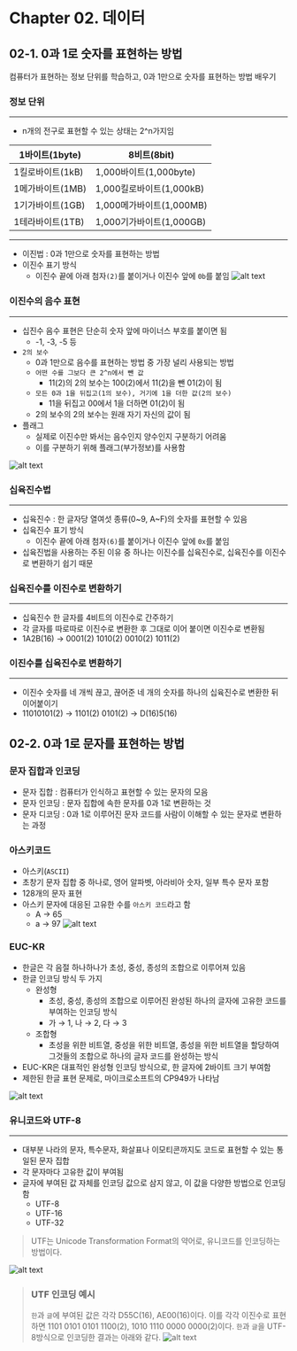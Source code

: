 # Chapter 02. 데이터

## 02-1. 0과 1로 숫자를 표현하는 방법

컴퓨터가 표현하는 정보 단위를 학습하고, 0과 1만으로 숫자를 표현하는 방법 배우기

### 정보 단위
---
- n개의 전구로 표현할 수 있는 상태는 2^n가지임

| 1바이트(1byte) | 8비트(8bit) |
| --- | --- |
| 1킬로바이트(1kB) | 1,000바이트(1,000byte) |
| 1메가바이트(1MB) | 1,000킬로바이트(1,000kB) |
| 1기가바이트(1GB) | 1,000메가바이트(1,000MB) |
| 1테라바이트(1TB) | 1,000기가바이트(1,000GB) |

---

- 이진법 : 0과 1만으로 숫자를 표현하는 방법
- 이진수 표기 방식
    - 이진수 끝에 아래 첨자`(2)`를 붙이거나 이진수 앞에 `0b`를 붙임
![alt text](image-6.png)

### 이진수의 음수 표현

---

- 십진수 음수 표현은 단순히 숫자 앞에 마이너스 부호를 붙이면 됨
    - -1, -3, -5 등
- `2의 보수`
    - 0과 1만으로 음수를 표현하는 방법 중 가장 널리 사용되는 방법
    - `어떤 수를 그보다 큰 2^n에서 뺀 값`
        - 11(2)의 2의 보수는 100(2)에서 11(2)을 뺀 01(2)이 됨
    - `모든 0과 1을 뒤집고(1의 보수), 거기에 1을 더한 값(2의 보수)`
        - 11을 뒤집고 00에서 1을 더하면 01(2)이 됨
    - 2의 보수의 2의 보수는 원래 자기 자신의 값이 됨
- 플래그
    - 실제로 이진수만 봐서는 음수인지 양수인지 구분하기 어려움
    - 이를 구분하기 위해 플래그(부가정보)를 사용함

![alt text](image-7.png)

### 십육진수법

---

- 십육진수 : 한 글자당 열여섯 종류(0~9, A~F)의 숫자를 표현할 수 있음
- 십육진수 표기 방식
    - 이진수 끝에 아래 첨자`(6)`를 붙이거나 이진수 앞에 `0x`를 붙임
- 십육진법을 사용하는 주된 이유 중 하나는 이진수를 십육진수로, 십육진수를 이진수로 변환하기 쉽기 때문

### 십육진수를 이진수로 변환하기

---

- 십육진수 한 글자를 4비트의 이진수로 간주하기
- 각 글자를 따로따로 이진수로 변환한 후 그대로 이어 붙이면 이진수로 변환됨
- 1A2B(16) → 0001(2) 1010(2) 0010(2) 1011(2)

### 이진수를 십육진수로 변환하기

---

- 이진수 숫자를 네 개씩 끊고, 끊어준 네 개의 숫자를 하나의 십육진수로 변환한 뒤 이어붙이기
- 11010101(2) → 1101(2) 0101(2) → D(16)5(16)

## 02-2. 0과 1로 문자를 표현하는 방법


### 문자 집합과 인코딩

- 문자 집합 : 컴퓨터가 인식하고 표현할 수 있는 문자의 모음
- 문자 인코딩 : 문자 집합에 속한 문자를 0과 1로 변환하는 것
- 문자 디코딩 : 0과 1로 이루어진 문자 코드를 사람이 이해할 수 있는 문자로 변환하는 과정

### 아스키코드

- 아스키(`ASCII`)
- 초창기 문자 집합 중 하나로, 영어 알파벳, 아라비아 숫자, 일부 특수 문자 포함
- 128개의 문자 표현
- 아스키 문자에 대응된 고유한 수를 `아스키 코드`라고 함
    - A → 65
    - a → 97
![alt text](image-8.png)

### EUC-KR

- 한글은 각 음절 하나하나가 초성, 중성, 종성의 조합으로 이루어져 있음
- 한글 인코딩 방식 두 가지
    - 완성형
        - 초성, 중성, 종성의 조합으로 이루어진 완성된 하나의 글자에 고유한 코드를 부여하는 인코딩 방식
        - 가 → 1, 나 → 2, 다 → 3
    - 조합형
        - 초성을 위한 비트열, 중성을 위한 비트열, 종성을 위한 비트열을 할당하여 그것들의 조합으로 하나의 글자 코드를 완성하는 방식
- EUC-KR은 대표적인 완성형 인코딩 방식으로, 한 글자에 2바이트 크기 부여함
- 제한된 한글 표현 문제로, 마이크로소프트의 CP949가 나타남

![alt text](image-9.png)

### 유니코드와 UTF-8

---

- 대부분 나라의 문자, 특수문자, 화살표나 이모티콘까지도 코드로 표현할 수 있는 통일된 문자 집합
- 각 문자마다 고유한 값이 부여됨
- 글자에 부여된 값 자체를 인코딩 값으로 삼지 않고, 이 값을 다양한 방법으로 인코딩함
    - UTF-8
    - UTF-16
    - UTF-32

> UTF는 Unicode Transformation Format의 약어로, 유니코드를 인코딩하는 방법이다.

![alt text](image-10.png)

> ### UTF 인코딩 예시
> `한`과 `글`에 부여된 값은 각각 D55C(16), AE00(16)이다. 이를 각각 이진수로 표현하면 1101 0101 0101 1100(2), 1010 1110 0000 0000(2)이다.
> `한`과 `글`을 UTF-8방식으로 인코딩한 결과는 아래와 같다.
> ![alt text](image-11.png)